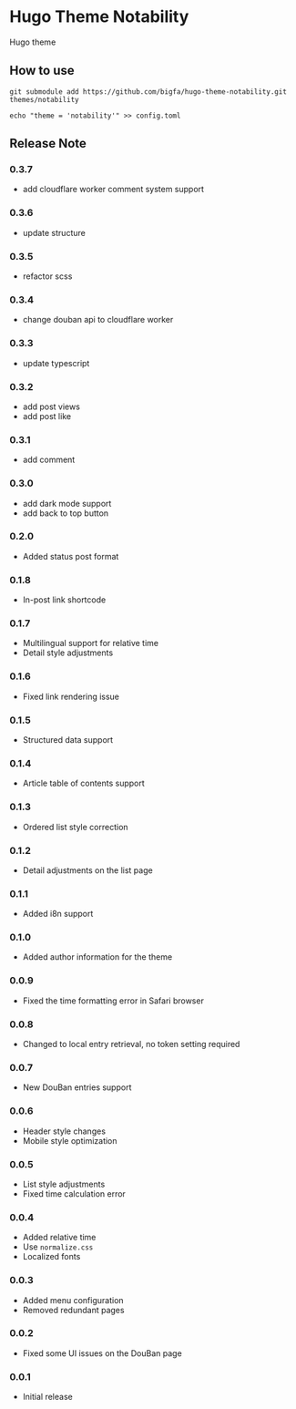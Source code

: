 # Hugo Theme Notability

Hugo theme

## How to use

```
git submodule add https://github.com/bigfa/hugo-theme-notability.git themes/notability

echo "theme = 'notability'" >> config.toml
```

## Release Note

### 0.3.7

-   add cloudflare worker comment system support

### 0.3.6

-   update structure

### 0.3.5

-   refactor scss

### 0.3.4

-   change douban api to cloudflare worker

### 0.3.3

-   update typescript

### 0.3.2

-   add post views
-   add post like

### 0.3.1

-   add comment

### 0.3.0

-   add dark mode support
-   add back to top button

### 0.2.0

-   Added status post format

### 0.1.8

-   In-post link shortcode

### 0.1.7

-   Multilingual support for relative time
-   Detail style adjustments

### 0.1.6

-   Fixed link rendering issue

### 0.1.5

-   Structured data support

### 0.1.4

-   Article table of contents support

### 0.1.3

-   Ordered list style correction

### 0.1.2

-   Detail adjustments on the list page

### 0.1.1

-   Added i8n support

### 0.1.0

-   Added author information for the theme

### 0.0.9

-   Fixed the time formatting error in Safari browser

### 0.0.8

-   Changed to local entry retrieval, no token setting required

### 0.0.7

-   New DouBan entries support

### 0.0.6

-   Header style changes
-   Mobile style optimization

### 0.0.5

-   List style adjustments
-   Fixed time calculation error

### 0.0.4

-   Added relative time
-   Use `normalize.css`
-   Localized fonts

### 0.0.3

-   Added menu configuration
-   Removed redundant pages

### 0.0.2

-   Fixed some UI issues on the DouBan page

### 0.0.1

-   Initial release
